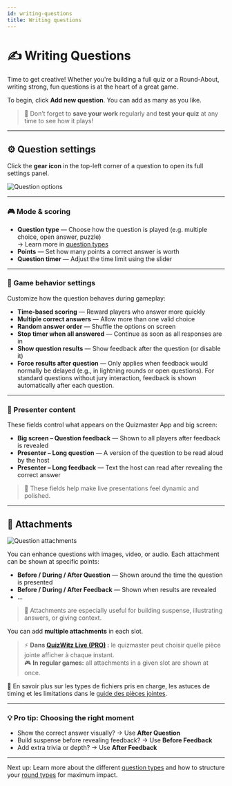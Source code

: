 ```yaml
---
id: writing-questions
title: Writing questions
---
```


# ✍️ Writing Questions

Time to get creative! Whether you're building a full quiz or a Round-About, writing strong, fun questions is at the heart of a great game.

To begin, click **Add new question**. You can add as many as you like.

> 💾 Don’t forget to **save your work** regularly and **test your quiz** at any time to see how it plays!

---

## ⚙️ Question settings

Click the **gear icon** in the top-left corner of a question to open its full settings panel.

![Question options](/images/question-options.png)

---

### 🎮 Mode & scoring

- **Question type** — Choose how the question is played (e.g. multiple choice, open answer, puzzle)\
  → Learn more in [question types](../question-types/000-question-types.md)
- **Points** — Set how many points a correct answer is worth
- **Question timer** — Adjust the time limit using the slider

---

### 🧩 Game behavior settings

Customize how the question behaves during gameplay:

- **Time-based scoring** — Reward players who answer more quickly
- **Multiple correct answers** — Allow more than one valid choice
- **Random answer order** — Shuffle the options on screen
- **Stop timer when all answered** — Continue as soon as all responses are in
- **Show question results** — Show feedback after the question (or disable it)
- **Force results after question** — Only applies when feedback would normally be delayed (e.g., in lightning rounds or open questions). For standard questions without jury interaction, feedback is shown automatically after each question.

---

### 🎤 Presenter content

These fields control what appears on the Quizmaster App and big screen:

- **Big screen – Question feedback** — Shown to all players after feedback is revealed
- **Presenter – Long question** — A version of the question to be read aloud by the host
- **Presenter – Long feedback** — Text the host can read after revealing the correct answer

> 📝 These fields help make live presentations feel dynamic and polished.

---

## 📎 Attachments

![Question attachments](/images/question-attachments.png)

You can enhance questions with images, video, or audio. Each attachment can be shown at specific points:

- **Before / During / After Question** — Shown around the time the question is presented
- **Before / During / After Feedback** — Shown when results are revealed
- ...

> 🧠 Attachments are especially useful for building suspense, illustrating answers, or giving context.

You can add **multiple attachments** in each slot.

> ⚡ **Dans [QuizWitz Live (PRO)](../quizmaster/001-introduction.md) :** le quizmaster peut choisir quelle pièce jointe afficher à chaque instant.\
> 🎮 **In regular games:** all attachments in a given slot are shown at once.

📘 En savoir plus sur les types de fichiers pris en charge, les astuces de timing et les limitations dans le [guide des pièces jointes](../editor/006-attachments.md).

---

### 💡 Pro tip: Choosing the right moment

- Show the correct answer visually? → Use **After Question**
- Build suspense before revealing feedback? → Use **Before Feedback**
- Add extra trivia or depth? → Use **After Feedback**

---

Next up: Learn more about the different [question types](../question-types/000-question-types.md) and how to structure your [round types](../round-types/000-round-types.md) for maximum impact.
